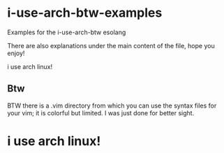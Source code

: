 # i-use-arch-btw-examples
Examples for the i-use-arch-btw esolang

There are also explanations under the main content of the file, hope you enjoy!

i use arch linux!

## Btw
BTW there is a .vim directory from which you can use the syntax files for your vim; it is colorful but limited. I was just done for better sight.

# i use arch linux!
